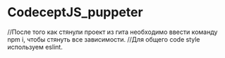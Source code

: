 # CodeceptJS_puppeter

//После того как стянули проект из гита необходимо ввести команду npm i, чтобы стянуть все зависимости.
//Для общего code style используем eslint.
